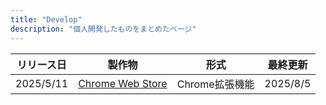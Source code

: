 ```yaml
---
title: "Develop"
description: "個人開発したものをまとめたページ"
---
```


| リリース日 | 製作物 | 形式 | 最終更新 |
| --- | --- | --- | --- | 
| 2025/5/11 | [Chrome Web Store](https://chromewebstore.google.com/detail/scroll-element-capture/gihcgmefokbbpmchkeihmccccjmcfcmo?hl=ja&authuser=0) | Chrome拡張機能 | 2025/8/5 |